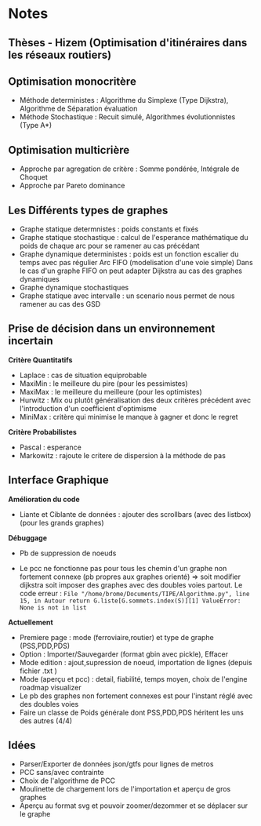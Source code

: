 # Notes

## Thèses - Hizem (Optimisation d'itinéraires dans les réseaux routiers)

Optimisation monocritère
---
 - Méthode deterministes : Algorithme du Simplexe (Type Dijkstra), Algorithme de Séparation évaluation
 - Méthode Stochastique : Recuit simulé, Algorithmes évolutionnistes (Type A*)

Optimisation multicrière
---
 - Approche par agregation de critère : Somme pondérée, Intégrale de Choquet
 - Approche par Pareto dominance

Les Différents types de graphes
---
- Graphe statique determnistes : poids constants et fixés
- Graphe statique stochastique : calcul de l'esperance mathématique du poids de chaque arc pour se ramener au cas précédant
- Graphe dynamique deterministes : poids est un fonction escalier du temps avec pas régulier
Arc FIFO (modelisation d'une voie simple)
Dans le cas d'un graphe FIFO on peut adapter Dijkstra au cas des graphes dynamiques
- Graphe dynamique stochastiques
- Graphe statique avec intervalle : un scenario nous permet de nous ramener au cas des GSD

Prise de décision dans un environnement incertain
---
**Critère Quantitatifs**
- Laplace : cas de situation equiprobable
- MaxiMin : le meilleure du pire (pour les pessimistes)
- MaxiMax : le meilleure du meilleure (pour les optimistes)
- Hurwitz : Mix ou plutôt généralisation  des deux critères précédent avec l'introduction d'un coefficient d'optimisme
- MiniMax : critère qui minimise le manque à gagner et donc le regret

**Critère Probabilistes**
- Pascal : esperance
- Markowitz : rajoute le critere de dispersion à la méthode de pas


## Interface Graphique

**Amélioration du code**

- Liante et Ciblante de données : ajouter des scrollbars (avec des listbox) (pour les grands graphes)

**Débuggage**

- Pb de suppression de noeuds

- Le pcc ne fonctionne pas pour tous les chemin d'un graphe non fortement connexe (pb propres aux graphes orienté) => soit modifier dijkstra soit imposer des graphes avec des doubles voies partout.
Le code erreur : `File "/home/brome/Documents/TIPE/Algorithme.py", line 15, in Autour
    return G.liste[G.sommets.index(S)][1]
ValueError: None is not in list`


**Actuellement**
- Premiere page : mode (ferroviaire,routier) et type de graphe (PSS,PDD,PDS)
- Option : Importer/Sauvegarder (format gbin avec pickle), Effacer
- Mode edition : ajout,supression de noeud, importation de lignes (depuis fichier .txt )
- Mode (aperçu et pcc) : detail, fiabilité, temps moyen, choix de l'engine roadmap visualizer
- Le pb des graphes non fortement connexes est pour l'instant réglé avec des doubles voies
- Faire un classe de Poids générale dont PSS,PDD,PDS héritent les uns des autres (4/4)

## Idées
- Parser/Exporter de données json/gtfs pour lignes de metros
- PCC sans/avec contrainte
- Choix de l'algorithme de PCC
- Moulinette de chargement lors de l'importation et aperçu de gros graphes
- Aperçu au format svg et pouvoir zoomer/dezommer et se déplacer sur le graphe
